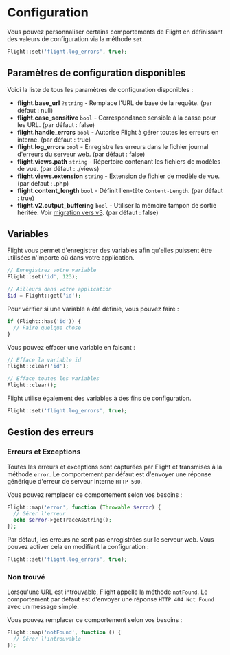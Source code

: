 # Configuration

Vous pouvez personnaliser certains comportements de Flight en définissant des valeurs de configuration via la méthode `set`.

```php
Flight::set('flight.log_errors', true);
```

## Paramètres de configuration disponibles

Voici la liste de tous les paramètres de configuration disponibles :

- **flight.base_url** `?string` - Remplace l'URL de base de la requête. (par défaut : null)
- **flight.case_sensitive** `bool` - Correspondance sensible à la casse pour les URL. (par défaut : false)
- **flight.handle_errors** `bool` - Autorise Flight à gérer toutes les erreurs en interne. (par défaut : true)
- **flight.log_errors** `bool` - Enregistre les erreurs dans le fichier journal d'erreurs du serveur web. (par défaut : false)
- **flight.views.path** `string` - Répertoire contenant les fichiers de modèles de vue. (par défaut : ./views)
- **flight.views.extension** `string` - Extension de fichier de modèle de vue. (par défaut : .php)
- **flight.content_length** `bool` - Définit l'en-tête `Content-Length`. (par défaut : true)
- **flight.v2.output_buffering** `bool` - Utiliser la mémoire tampon de sortie héritée. Voir [migration vers v3](migrating-to-v3). (par défaut : false)

## Variables

Flight vous permet d'enregistrer des variables afin qu'elles puissent être utilisées n'importe où dans votre application.

```php
// Enregistrez votre variable
Flight::set('id', 123);

// Ailleurs dans votre application
$id = Flight::get('id');
```

Pour vérifier si une variable a été définie, vous pouvez faire :

```php
if (Flight::has('id')) {
  // Faire quelque chose
}
```

Vous pouvez effacer une variable en faisant :

```php
// Efface la variable id
Flight::clear('id');

// Efface toutes les variables
Flight::clear();
```

Flight utilise également des variables à des fins de configuration.

```php
Flight::set('flight.log_errors', true);
```

## Gestion des erreurs

### Erreurs et Exceptions

Toutes les erreurs et exceptions sont capturées par Flight et transmises à la méthode `error`. Le comportement par défaut est d'envoyer une réponse générique d'erreur de serveur interne `HTTP 500`.

Vous pouvez remplacer ce comportement selon vos besoins :

```php
Flight::map('error', function (Throwable $error) {
  // Gérer l'erreur
  echo $error->getTraceAsString();
});
```

Par défaut, les erreurs ne sont pas enregistrées sur le serveur web. Vous pouvez activer cela en modifiant la configuration :

```php
Flight::set('flight.log_errors', true);
```

### Non trouvé

Lorsqu'une URL est introuvable, Flight appelle la méthode `notFound`. Le comportement par défaut est d'envoyer une réponse `HTTP 404 Not Found` avec un message simple.

Vous pouvez remplacer ce comportement selon vos besoins :

```php
Flight::map('notFound', function () {
  // Gérer l'introuvable
});
```
